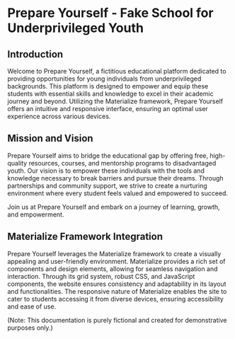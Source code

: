 # Prepare Yourself - Fake School for Underprivileged Youth

## Introduction

Welcome to Prepare Yourself, a fictitious educational platform dedicated to providing opportunities for young individuals from underprivileged backgrounds. This platform is designed to empower and equip these students with essential skills and knowledge to excel in their academic journey and beyond. Utilizing the Materialize framework, Prepare Yourself offers an intuitive and responsive interface, ensuring an optimal user experience across various devices.

## Mission and Vision

Prepare Yourself aims to bridge the educational gap by offering free, high-quality resources, courses, and mentorship programs to disadvantaged youth. Our vision is to empower these individuals with the tools and knowledge necessary to break barriers and pursue their dreams. Through partnerships and community support, we strive to create a nurturing environment where every student feels valued and empowered to succeed.

Join us at Prepare Yourself and embark on a journey of learning, growth, and empowerment.

## Materialize Framework Integration

Prepare Yourself leverages the Materialize framework to create a visually appealing and user-friendly environment. Materialize provides a rich set of components and design elements, allowing for seamless navigation and interaction. Through its grid system, robust CSS, and JavaScript components, the website ensures consistency and adaptability in its layout and functionalities. The responsive nature of Materialize enables the site to cater to students accessing it from diverse devices, ensuring accessibility and ease of use.

(Note: This documentation is purely fictional and created for demonstrative purposes only.)
